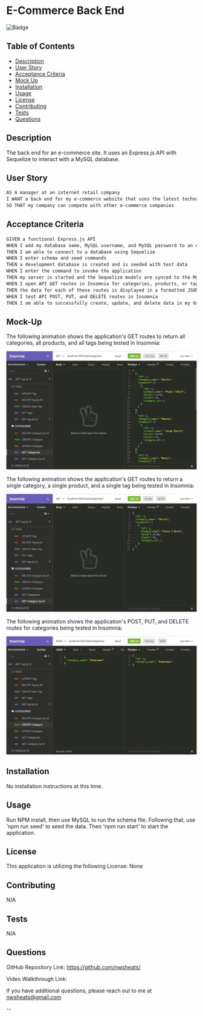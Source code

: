 # E-Commerce Back End

![Badge](https://img.shields.io/badge/LICENSE-None-pink?style=for-the-badge&logo=github)

## Table of Contents
  
- [Description](#description)
- [User Story](user-story)
- [Acceptance Criteria](acceptance-criteria)
- [Mock Up](mock-up)
- [Installation](#installation)
- [Usage](#usage)
- [License](#license)
- [Contributing](#contributing)
- [Tests](#tests)
- [Questions](#questions)


## Description

The back end for an e-commerce site. It uses an Express.js API with Sequelize to interact with a MySQL database.

## User Story

```md
AS A manager at an internet retail company
I WANT a back end for my e-commerce website that uses the latest technologies
SO THAT my company can compete with other e-commerce companies
```

## Acceptance Criteria

```md
GIVEN a functional Express.js API
WHEN I add my database name, MySQL username, and MySQL password to an environment variable file
THEN I am able to connect to a database using Sequelize
WHEN I enter schema and seed commands
THEN a development database is created and is seeded with test data
WHEN I enter the command to invoke the application
THEN my server is started and the Sequelize models are synced to the MySQL database
WHEN I open API GET routes in Insomnia for categories, products, or tags
THEN the data for each of these routes is displayed in a formatted JSON
WHEN I test API POST, PUT, and DELETE routes in Insomnia
THEN I am able to successfully create, update, and delete data in my database
```

## Mock-Up

The following animation shows the application's GET routes to return all categories, all products, and all tags being tested in Insomnia:

![In Insomnia, the user tests “GET tags,” “GET Categories,” and “GET All Products.”.](./Assets/13-orm-homework-demo-01.gif)

The following animation shows the application's GET routes to return a single category, a single product, and a single tag being tested in Insomnia:

![In Insomnia, the user tests “GET tag by id,” “GET Category by ID,” and “GET One Product.”](./Assets/13-orm-homework-demo-02.gif)

The following animation shows the application's POST, PUT, and DELETE routes for categories being tested in Insomnia:

![In Insomnia, the user tests “DELETE Category by ID,” “CREATE Category,” and “UPDATE Category.”](./Assets/13-orm-homework-demo-03.gif)


## Installation
  
No installation instructions at this time.
  
  
## Usage
  
Run NPM install, then use MySQL to run the schema file. Following that, use 'npm run seed' to seed the data. Then 'npm run start' to start the application.
  
  
## License
  
This application is utilizing the following License: None
  
  
## Contributing
  
N/A

  
## Tests
  
N/A

  
  
## Questions
  
  
GitHub Repository Link: https://github.com/nwsheats/

Video Walkthrough Link: 
  
If you have additional questions, please reach out to me at nwsheats@gmail.com
  
--
  
  